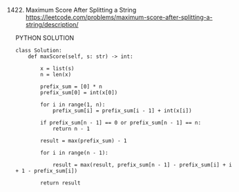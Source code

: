 1422. Maximum Score After Splitting a String
https://leetcode.com/problems/maximum-score-after-splitting-a-string/description/

PYTHON SOLUTION
```
class Solution:
    def maxScore(self, s: str) -> int:
        
        x = list(s)
        n = len(x)

        prefix_sum = [0] * n
        prefix_sum[0] = int(x[0])

        for i in range(1, n):
            prefix_sum[i] = prefix_sum[i - 1] + int(x[i])
        
        if prefix_sum[n - 1] == 0 or prefix_sum[n - 1] == n:
            return n - 1

        result = max(prefix_sum) - 1

        for i in range(n - 1):

            result = max(result, prefix_sum[n - 1] - prefix_sum[i] + i + 1 - prefix_sum[i])

        return result

```

